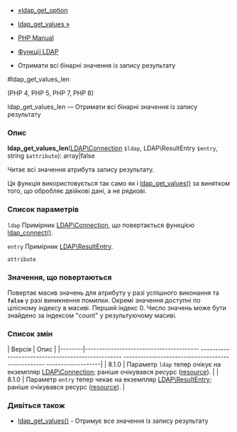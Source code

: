 - [«ldap_get_option](function.ldap-get-option.md)
- [ldap_get_values »](function.ldap-get-values.md)

- [PHP Manual](index.md)
- [Функції LDAP](ref.ldap.md)
- Отримати всі бінарні значення із запису результату

#ldap_get_values_len

(PHP 4, PHP 5, PHP 7, PHP 8)

ldap_get_values_len — Отримати всі бінарні значення із запису
результату

### Опис

**ldap_get_values_len**([LDAP\Connection](class.ldap-connection.md)
`$ldap`, LDAP\ResultEntry `$entry`, string `$attribute`): array\|false

Читає всі значення атрибута запису результату.

Ця функція використовується так само як і
[ldap_get_values()](function.ldap-get-values.md) за винятком того,
що обробляє двійкові дані, а не рядкові.

### Список параметрів

`ldap`
Примірник [LDAP\Connection](class.ldap-connection.md), що повертається
функцією [ldap_connect()](function.ldap-connect.md).

`entry`
Примірник [LDAP\ResultEntry](class.ldap-result-entry.md).

`attribute`

### Значення, що повертаються

Повертає масив значень для атрибуту у разі успішного виконання та
**`false`** у разі виникнення помилки. Окремі значення доступні
по цілісному індексу в масиві. Перший індекс 0. Число значень
може бути знайдено за індексом "count" у результуючому масиві.

### Список змін

| Версія | Опис |
|--------|---------------------------------------- -------------------------------------------------- -------------------------------------------------- -------------------|
| 8.1.0 | Параметр `ldap` тепер очікує на екземпляр [LDAP\Connection](class.ldap-connection.md); раніше очікувався ресурс ([resource](language.types.resource.md)). |
| 8.1.0 | Параметр `entry` тепер чекає на екземпляр [LDAP\ResultEntry](class.ldap-result-entry.md); раніше очікувався ресурс ([resource](language.types.resource.md)). |

### Дивіться також

- [ldap_get_values()](function.ldap-get-values.md) - Отримує все
значення із запису результату
